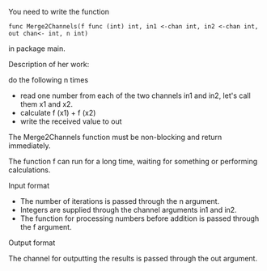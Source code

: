 You need to write the function 
```
func Merge2Channels(f func (int) int, in1 <-chan int, in2 <-chan int, out chan<- int, n int) 
```
in package main.

Description of her work:

do the following n times

* read one number from each of the two channels in1 and in2, let's call them x1 and x2.
* calculate f (x1) + f (x2)
* write the received value to out

The Merge2Channels function must be non-blocking and return immediately.

The function f can run for a long time, waiting for something or performing calculations.

Input format

* The number of iterations is passed through the n argument.
* Integers are supplied through the channel arguments in1 and in2.
* The function for processing numbers before addition is passed through the f argument.

Output format

The channel for outputting the results is passed through the out argument.